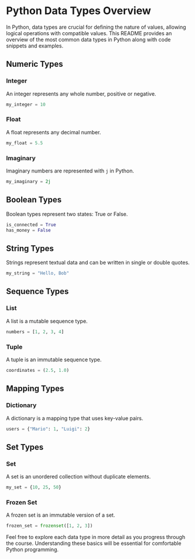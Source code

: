 
# Python Data Types Overview

In Python, data types are crucial for defining the nature of values, allowing logical operations with compatible values. This README provides an overview of the most common data types in Python along with code snippets and examples.

## Numeric Types

### Integer

An integer represents any whole number, positive or negative.

```python
my_integer = 10
```

### Float

A float represents any decimal number.

```python
my_float = 5.5
```

### Imaginary

Imaginary numbers are represented with `j` in Python.

```python
my_imaginary = 2j
```

## Boolean Types

Boolean types represent two states: True or False.

```python
is_connected = True
has_money = False
```

## String Types

Strings represent textual data and can be written in single or double quotes.

```python
my_string = "Hello, Bob"
```

## Sequence Types

### List

A list is a mutable sequence type.

```python
numbers = [1, 2, 3, 4]
```

### Tuple

A tuple is an immutable sequence type.

```python
coordinates = (2.5, 1.0)
```

## Mapping Types

### Dictionary

A dictionary is a mapping type that uses key-value pairs.

```python
users = {"Mario": 1, "Luigi": 2}
```

## Set Types

### Set

A set is an unordered collection without duplicate elements.

```python
my_set = {10, 25, 50}
```

### Frozen Set

A frozen set is an immutable version of a set.

```python
frozen_set = frozenset([1, 2, 3])
```

Feel free to explore each data type in more detail as you progress through the course. Understanding these basics will be essential for comfortable Python programming.
